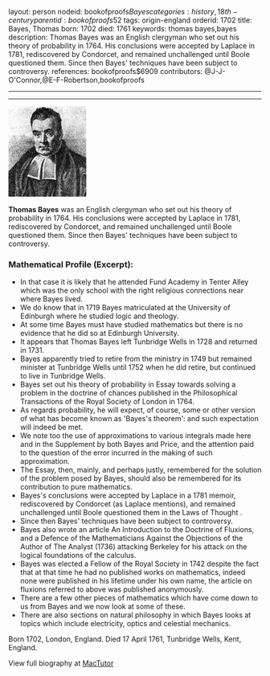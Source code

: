 layout: person
nodeid: bookofproofs$Bayes
categories: history,18th-century
parentid: bookofproofs$52
tags: origin-england
orderid: 1702
title: Bayes, Thomas
born: 1702
died: 1761
keywords: thomas bayes,bayes
description: Thomas Bayes was an English clergyman who set out his theory of probability in 1764. His conclusions were accepted by Laplace in 1781, rediscovered by Condorcet, and remained unchallenged until Boole questioned them. Since then Bayes' techniques have been subject to controversy.
references: bookofproofs$6909
contributors: @J-J-O'Connor,@E-F-Robertson,bookofproofs

---



---

![Bayes.jpg](https://github.com/bookofproofs/bookofproofs.github.io/blob/main/_sources/_assets/images/portraits/Bayes.jpg?raw=true)

**Thomas Bayes** was an English clergyman who set out his theory of probability in 1764. His conclusions were accepted by Laplace in 1781, rediscovered by Condorcet, and remained unchallenged until Boole questioned them. Since then Bayes' techniques have been subject to controversy.

### Mathematical Profile (Excerpt):
* In that case it is likely that he attended Fund Academy in Tenter Alley which was the only school with the right religious connections near where Bayes lived.
* We do know that in 1719 Bayes matriculated at the University of Edinburgh where he studied logic and theology.
* At some time Bayes must have studied mathematics but there is no evidence that he did so at Edinburgh University.
* It appears that Thomas Bayes left Tunbridge Wells in 1728 and returned in 1731.
* Bayes apparently tried to retire from the ministry in 1749 but remained minister at Tunbridge Wells until 1752 when he did retire, but continued to live in Tunbridge Wells.
* Bayes set out his theory of probability in Essay towards solving a problem in the doctrine of chances published in the Philosophical Transactions of the Royal Society of London in 1764.
* As regards probability, he will expect, of course, some or other version of what has become known as 'Bayes's theorem': and such expectation will indeed be met.
* We note too the use of approximations to various integrals made here and in the Supplement by both Bayes and Price, and the attention paid to the question of the error incurred in the making of such approximation.
* The Essay, then, mainly, and perhaps justly, remembered for the solution of the problem posed by Bayes, should also be remembered for its contribution to pure mathematics.
* Bayes's conclusions were accepted by Laplace in a 1781 memoir, rediscovered by Condorcet (as Laplace mentions), and remained unchallenged until Boole questioned them in the Laws of Thought .
* Since then Bayes' techniques have been subject to controversy.
* Bayes also wrote an article An Introduction to the Doctrine of Fluxions, and a Defence of the Mathematicians Against the Objections of the Author of The Analyst (1736) attacking Berkeley for his attack on the logical foundations of the calculus.
* Bayes was elected a Fellow of the Royal Society in 1742 despite the fact that at that time he had no published works on mathematics, indeed none were published in his lifetime under his own name, the article on fluxions referred to above was published anonymously.
* There are a few other pieces of mathematics which have come down to us from Bayes and we now look at some of these.
* There are also sections on natural philosophy in which Bayes looks at topics which include electricity, optics and celestial mechanics.

Born 1702, London, England. Died 17 April 1761, Tunbridge Wells, Kent, England.

View full biography at [MacTutor](https://mathshistory.st-andrews.ac.uk/Biographies/Bayes/)
